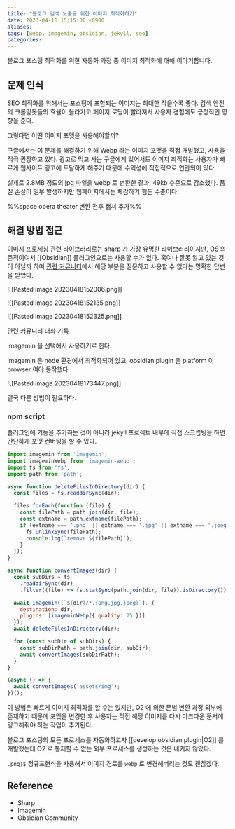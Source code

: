 ```yaml
---
title: "블로그 검색 노출을 위한 이미지 최적화하기"
date: 2023-04-18 15:15:00 +0900
aliases: 
tags: [webp, imagemin, obsidian, jekyll, seo]
categories: 
---
```


블로그 포스팅 최적화를 위한 자동화 과정 중 이미지 최적화에 대해 이야기합니다.

## 문제 인식

SEO 최적화를 위해서는 포스팅에 포함되는 이미지는 최대한 작을수록 좋다. 검색 엔진의 크롤링봇들의 효율이 올라가고 페이지 로딩이 빨라져서 사용자 경험에도 긍정적인 영향을 준다.

그렇다면 어떤 이미지 포맷을 사용해야할까?

구글에서는 이 문제를 해결하기 위해 Webp 라는 이미지 포맷을 직접 개발했고, 사용을 적극 권장하고 있다. 광고로 먹고 사는 구글에게 있어서도 이미지 최적화는 사용자가 빠르게 웹사이트 광고에 도달하게 해주기 때문에 수익성에 직접적으로 연관되어 있다.

실제로 2.8MB 정도의 jpg 파일을 webp 로 변환한 결과, 49kb 수준으로 감소했다. 품질 손실이 일부 발생하지만 웹페이지에서는 체감하기 힘든 수준이다.

%%space opera theater 변환 전후 캡쳐 추가%%

## 해결 방법 접근

이미지 프로세싱 관련 라이브러리로는 sharp 가 가장 유명한 라이브러리이지만, OS 의존적이여서 [[Obsidian]] 플러그인으로는 사용할 수가 없다. 혹여나 잘못 알고 있는 것이 아닐까 하여 [관련 커뮤니티]()에서 해당 부분을 질문하고 사용할 수 없다는 명확한 답변을 받았다.

![[Pasted image 20230418152006.png]]

![[Pasted image 20230418152135.png]]

![[Pasted image 20230418152325.png]]

관련 커뮤니티 대화 기록

imagemin 을 선택해서 사용하기로 한다.

imagemin 은 node 환경에서 최적화되어 있고, obsidian plugin 은 platform 이 browser 여야 동작했다.

![[Pasted image 20230418173447.png]]

결국 다른 방법이 필요하다.

### npm script

플러그인에 기능을 추가하는 것이 아니라 jekyll 프로젝트 내부에 직접 스크립팅을 하면 간단하게 포맷 컨버팅을 할 수 있다.

```javascript
import imagemin from 'imagemin';
import imageminWebp from 'imagemin-webp';
import fs from 'fs';
import path from 'path';

async function deleteFilesInDirectory(dir) {
  const files = fs.readdirSync(dir);

  files.forEach(function (file) {
    const filePath = path.join(dir, file);
    const extname = path.extname(filePath);
    if (extname === '.png' || extname === '.jpg' || extname === '.jpeg') {
      fs.unlinkSync(filePath);
      console.log(`remove ${filePath}`);
    }
  });
}

async function convertImages(dir) {
  const subDirs = fs
    .readdirSync(dir)
    .filter((file) => fs.statSync(path.join(dir, file)).isDirectory());

  await imagemin([`${dir}/*.{png,jpg,jpeg}`], {
    destination: dir,
    plugins: [imageminWebp({ quality: 75 })]
  });
  await deleteFilesInDirectory(dir);

  for (const subDir of subDirs) {
    const subDirPath = path.join(dir, subDir);
    await convertImages(subDirPath);
  }
}

(async () => {
  await convertImages('assets/img');
})();
```

이 방법은 빠르게 이미지 최적화를 할 수는 있지만, O2 에 의한 문법 변환 과정 외부에 존재하기 때문에 포맷을 변경한 후 사용자는 직접 해당 이미지를 다시 마크다운 문서에 링크해줘야 하는 작업이 추가된다.

블로그 포스팅의 모든 프로세스를 자동화하고자 [[develop obsidian plugin|O2]] 를 개발했는데 O2 로 통제할 수 없는 외부 프로세스를 생성하는 것은 내키지 않았다.

`.png)$` 정규표현식을 사용해서 이미지 경로를 `webp` 로 변경해버리는 것도 괜찮겠다.

## Reference

- Sharp
- Imagemin
- Obsidian Community
